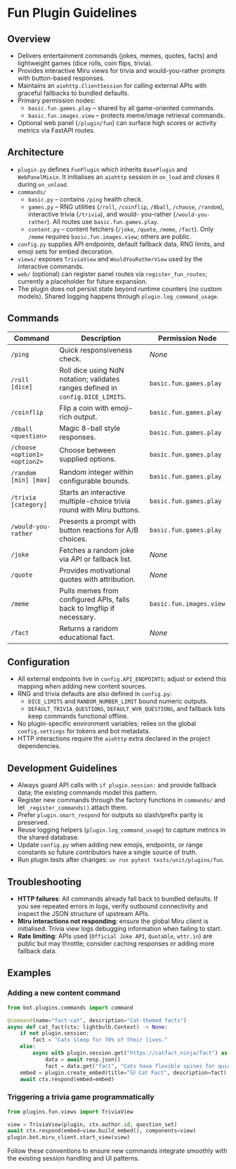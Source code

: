 # Fun Plugin Guidelines

## Overview
- Delivers entertainment commands (jokes, memes, quotes, facts) and lightweight games (dice rolls, coin flips, trivia).
- Provides interactive Miru views for trivia and would-you-rather prompts with button-based responses.
- Maintains an `aiohttp.ClientSession` for calling external APIs with graceful fallbacks to bundled defaults.
- Primary permission nodes:
  - `basic.fun.games.play` – shared by all game-oriented commands.
  - `basic.fun.images.view` – protects meme/image retrieval commands.
- Optional web panel (`/plugin/fun`) can surface high scores or activity metrics via FastAPI routes.

## Architecture
- `plugin.py` defines `FunPlugin` which inherits `BasePlugin` and `WebPanelMixin`. It initialises an `aiohttp` session in `on_load`
  and closes it during `on_unload`.
- `commands/`
  - `basic.py` – contains `/ping` health check.
  - `games.py` – RNG utilities (`/roll`, `/coinflip`, `/8ball`, `/choose`, `/random`), interactive trivia (`/trivia`), and would-
    you-rather (`/would-you-rather`). All routes use `basic.fun.games.play`.
  - `content.py` – content fetchers (`/joke`, `/quote`, `/meme`, `/fact`). Only `/meme` requires `basic.fun.images.view`; others are
    public.
- `config.py` supplies API endpoints, default fallback data, RNG limits, and emoji sets for embed decoration.
- `views/` exposes `TriviaView` and `WouldYouRatherView` used by the interactive commands.
- `web/` (optional) can register panel routes via `register_fun_routes`; currently a placeholder for future expansion.
- The plugin does not persist state beyond runtime counters (no custom models). Shared logging happens through `plugin.log_command_usage`.

## Commands
| Command | Description | Permission Node |
| --- | --- | --- |
| `/ping` | Quick responsiveness check. | _None_ |
| `/roll [dice]` | Roll dice using NdN notation; validates ranges defined in `config.DICE_LIMITS`. | `basic.fun.games.play` |
| `/coinflip` | Flip a coin with emoji-rich output. | `basic.fun.games.play` |
| `/8ball <question>` | Magic 8-ball style responses. | `basic.fun.games.play` |
| `/choose <option1> <option2>` | Choose between supplied options. | `basic.fun.games.play` |
| `/random [min] [max]` | Random integer within configurable bounds. | `basic.fun.games.play` |
| `/trivia [category]` | Starts an interactive multiple-choice trivia round with Miru buttons. | `basic.fun.games.play` |
| `/would-you-rather` | Presents a prompt with button reactions for A/B choices. | `basic.fun.games.play` |
| `/joke` | Fetches a random joke via API or fallback list. | _None_ |
| `/quote` | Provides motivational quotes with attribution. | _None_ |
| `/meme` | Pulls memes from configured APIs, falls back to Imgflip if necessary. | `basic.fun.images.view` |
| `/fact` | Returns a random educational fact. | _None_ |

## Configuration
- All external endpoints live in `config.API_ENDPOINTS`; adjust or extend this mapping when adding new content sources.
- RNG and trivia defaults are also defined in `config.py`:
  - `DICE_LIMITS` and `RANDOM_NUMBER_LIMIT` bound numeric outputs.
  - `DEFAULT_TRIVIA_QUESTIONS`, `DEFAULT_WYR_QUESTIONS`, and fallback lists keep commands functional offline.
- No plugin-specific environment variables; relies on the global `config.settings` for tokens and bot metadata.
- HTTP interactions require the `aiohttp` extra declared in the project dependencies.

## Development Guidelines
- Always guard API calls with `if plugin.session:` and provide fallback data; the existing commands model this pattern.
- Register new commands through the factory functions in `commands/` and let `_register_commands()` attach them.
- Prefer `plugin.smart_respond` for outputs so slash/prefix parity is preserved.
- Reuse logging helpers (`plugin.log_command_usage`) to capture metrics in the shared database.
- Update `config.py` when adding new emojis, endpoints, or range constants so future contributors have a single source of truth.
- Run plugin tests after changes: `uv run pytest tests/unit/plugins/fun`.

## Troubleshooting
- **HTTP failures**: All commands already fall back to bundled defaults. If you see repeated errors in logs, verify outbound
  connectivity and inspect the JSON structure of upstream APIs.
- **Miru interactions not responding**: ensure the global Miru client is initialised. Trivia view logs debugging information when
  failing to start.
- **Rate limiting**: APIs used (`Official Joke API`, `Quotable`, `wttr.in`) are public but may throttle; consider caching responses
  or adding more fallback data.

## Examples
### Adding a new content command
```python
from bot.plugins.commands import command

@command(name="fact-cat", description="Cat-themed facts")
async def cat_fact(ctx: lightbulb.Context) -> None:
    if not plugin.session:
        fact = "Cats sleep for 70% of their lives."
    else:
        async with plugin.session.get("https://catfact.ninja/fact") as resp:
            data = await resp.json()
            fact = data.get("fact", "Cats have flexible spines for quick jumps.")
    embed = plugin.create_embed(title="🐱 Cat Fact", description=fact)
    await ctx.respond(embed=embed)
```

### Triggering a trivia game programmatically
```python
from plugins.fun.views import TriviaView

view = TriviaView(plugin, ctx.author.id, question_set)
await ctx.respond(embed=view.build_embed(), components=view)
plugin.bot.miru_client.start_view(view)
```

Follow these conventions to ensure new commands integrate smoothly with the existing session handling and UI patterns.
